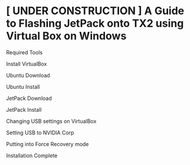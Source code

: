 # [ UNDER CONSTRUCTION ] A Guide to Flashing JetPack onto TX2 using Virtual Box on Windows

Required Tools

Install VirtualBox

Ubuntu Download

Ubuntu Install

JetPack Download

JetPack Install

Changing USB settings on VirtualBox

Setting USB to NVIDIA Corp

Putting into Force Recovery mode

Installation Complete
